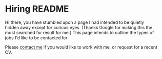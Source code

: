 # Hiring README

Hi there, you have stumbled upon a page I had intended to be quietly hidden away except for curious eyes. (Thanks Google for making this the most searched for result for me.) This page intends to outline the types of jobs I'd like to be contacted for

Please [contact me](mailto:esmethedev@gmail.com) if you would like to work with me, or request for a recent CV.